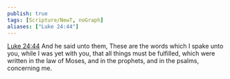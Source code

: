 ```yaml
---
publish: true
tags: [Scripture/NewT, noGraph]
aliases: ["Luke 24:44"]
---
```

[Luke 24:44](https://churchofjesuschrist.org/study/scriptures/nt/luke/24?lang=eng&id=p44#p44) And he said unto them, These are the words which I spake unto you, while I was yet with you, that all things must be fulfilled, which were written in the law of Moses, and in the prophets, and in the psalms, concerning me.
